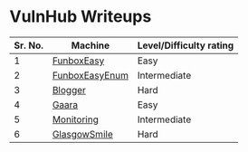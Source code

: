 # VulnHub Writeups

| Sr. No. | Machine                               | Level/Difficulty rating | 
| ------- | ------------------------------------- | ----------------------- |
| 1       | [FunboxEasy](FunboxEasy.html)         | Easy                    | 
| 2       | [FunboxEasyEnum](FunboxEasyEnum.html) | Intermediate            |
| 3       | [Blogger](blogger.html)               | Hard                    |
| 4       | [Gaara](gaara.html)                   | Easy                    |
| 5       | [Monitoring](monitoring.html)         | Intermediate            |
| 6       | [GlasgowSmile](glasgowsmile.html)     | Hard                    |
